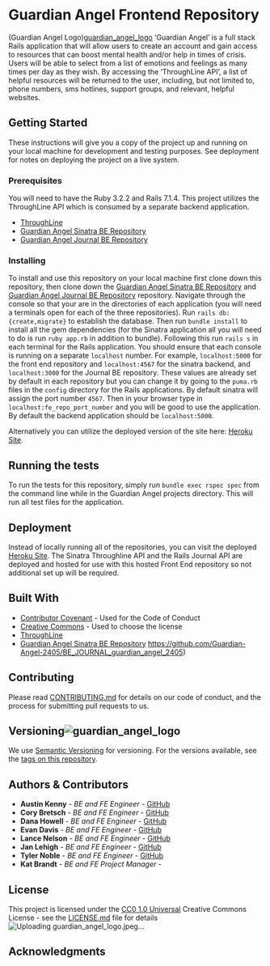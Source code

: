 # Guardian Angel Frontend Repository
(Guardian Angel Logo)[guardian_angel_logo](https://github.com/user-attachments/assets/b8077389-719e-4102-abd0-949598799395)
‘Guardian Angel’ is a full stack Rails application that will allow users to create an account and gain access to resources that can boost mental health and/or help in times of crisis. Users will be able to select from a list of emotions and feelings as many times per day as they wish. By accessing the ‘ThroughLine API’, a list of helpful resources will be returned to the user, including, but not limited to, phone numbers, sms hotlines, support groups, and relevant, helpful websites. 
## Getting Started
These instructions will give you a copy of the project up and running on
your local machine for development and testing purposes. See deployment
for notes on deploying the project on a live system.
### Prerequisites
You will need to have the Ruby 3.2.2 and Rails 7.1.4. This project utilizes the ThroughLine API which is consumed by a separate backend application. 
- [ThroughLine]([https://www.example.com](https://api.throughlinecare.com/users/sign_in))
- [Guardian Angel Sinatra BE Repository](https://github.com/Guardian-Angel-2405/BE_API_guardian_angel_2405)
- [Guardian Angel Journal BE Repository](https://github.com/Guardian-Angel-2405/BE_JOURNAL_guardian_angel_2405)
### Installing
To install and use this repository on your local machine first clone down this repository, then clone down the [Guardian Angel Sinatra BE Repository](https://github.com/Guardian-Angel-2405/BE_API_guardian_angel_2405) and [Guardian Angel Journal BE Repository](https://github.com/Guardian-Angel-2405/BE_JOURNAL_guardian_angel_2405) repository.
Navigate through the console so that your are in the directories of each application (you will need a terminals open for each of the three repositories).
Run `rails db:{create,migrate}` to establish the database. Then run `bundle install` to install all the gem dependencies (for the Sinatra application all you will need to do is run `ruby app.rb` in addition to bundle). 
Following this run `rails s` in each terminal for the Rails application. You should ensure that each console is running on a separate `localhost` number. For example, `localhost:5000` for the front end repository and `localhost:4567` for the sinatra backend, and `localhost:3000` for the Journal BE repository. These values are already set by default in each repository but you can change it by going to the `puma.rb` files in the `config` directory for the Rails applications. By default sinatra will assign the port number `4567`.
Then in your browser type in `localhost:fe_repo_port_number` and you will be good to use the application. By default the backend application should be `localhost:5000`.

Alternatively you can utilize the deployed version of the site here: [Heroku Site](https://guardian-angel-5f5f5ba49dc1.herokuapp.com/login).

## Running the tests
To run the tests for this repository, simply run `bundle exec rspec spec` from the command line while in the Guardian Angel projects directory. This will run all test files for the application. 
## Deployment
Instead of locally running all of the repositories, you can visit the deployed [Heroku Site](https://guardian-angel-5f5f5ba49dc1.herokuapp.com/login). The Sinatra Throughline API and the Rails Journal API are deployed and hosted for use with this hosted Front End repository so not additional set up will be required. 
## Built With
  - [Contributor Covenant](https://www.contributor-covenant.org/) - Used
    for the Code of Conduct
  - [Creative Commons](https://creativecommons.org/) - Used to choose the license
  - [ThroughLine]([https://www.example.com](https://api.throughlinecare.com/users/sign_in))
  - [Guardian Angel Sinatra BE Repository](https://github.com/Guardian-Angel-2405/BE_API_guardian_angel_2405)
https://github.com/Guardian-Angel-2405/BE_JOURNAL_guardian_angel_2405)
## Contributing
Please read [CONTRIBUTING.md](CONTRIBUTING.md) for details on our code
of conduct, and the process for submitting pull requests to us.
## Versioning![guardian_angel_logo](https://github.com/user-attachments/assets/0651222d-d034-4c4c-9b39-b414395af29b)

We use [Semantic Versioning](http://semver.org/) for versioning. For the versions
available, see the [tags on this
repository](https://github.com/PurpleBooth/a-good-readme-template/tags).
## Authors & Contributors 
- **Austin Kenny** - *BE and FE Engineer* -
    [GitHub](https://github.com/AustinKCodes)
- **Cory Bretsch** - *BE and FE Engineer* -
    [GitHub](https://github.com/CoryBretsch)
- **Dana Howell** - *BE and FE Engineer* -
    [GitHub](https://github.com/DHowell1150)
- **Evan Davis** - *BE and FE Engineer* -
    [GitHub](https://github.com/DAVISEVAN)
- **Lance Nelson** - *BE and FE Engineer* -
    [GitHub](https://github.com/LancePants97)
- **Jan Lehigh** - *BE and FE Engineer* -
    [GitHub](https://github.com/JCL461437)
- **Tyler Noble** - *BE and FE Engineer* -
    [GitHub](https://github.com/tnoble-cmd)
- **Kat Brandt** - *BE and FE Project Manager* -
## License
This project is licensed under the [CC0 1.0 Universal](LICENSE.md)
Creative Commons License - see the [LICENSE.md](LICENSE.md) file for
details![Uploading guardian_angel_logo.jpeg…]()

## Acknowledgments
